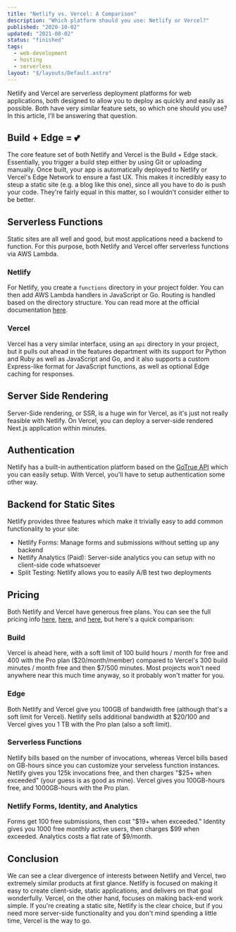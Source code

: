 ```yaml
---
title: "Netlify vs. Vercel: A Comparison"
description: "Which platform should you use: Netlify or Vercel?"
published: "2020-10-02"
updated: "2021-08-02"
status: "finished"
tags:
  - web-development
  - hosting
  - serverless
layout: "$/layouts/Default.astro"
---
```


Netlify and Vercel are serverless deployment platforms for web applications, both designed to allow you to deploy as quickly and easily as possible. Both have very similar feature sets, so which one should you use? In this article, I'll be answering that question.

## Build + Edge = :two_hearts:

The core feature set of both Netlify and Vercel is the Build + Edge stack. Essentially, you trigger a build step either by using Git or uploading manually. Once built, your app is automatically deployed to Netlify or Vercel's Edge Network to ensure a fast UX. This makes it incredibly easy to steup a static site (e.g. a blog like this one), since all you have to do is push your code. They're fairly equal in this matter, so I wouldn't consider either to be better.

## Serverless Functions

Static sites are all well and good, but most applications need a backend to function. For this purpose, both Netlify and Vercel offer serverless functions via AWS Lambda.

### Netlify

For Netlify, you create a `functions` directory in your project folder. You can then add AWS Lambda handlers in JavaScript or Go. Routing is handled based on the directory structure. You can read more at the official documentation [here](https://docs.netlify.com/functions/overview).

### Vercel

Vercel has a very similar interface, using an `api` directory in your project, but it pulls out ahead in the features department with its support for Python and Ruby as well as JavaScript and Go, and it also supports a custom Express-like format for JavaScript functions, as well as optional Edge caching for responses.

## Server Side Rendering

Server-Side rendering, or SSR, is a huge win for Vercel, as it's just not really feasible with Netlify. On Vercel, you can deploy a server-side rendered Next.js application within minutes.

## Authentication

Netlify has a built-in authentication platform based on the [GoTrue API](https://www.gotrueapi.org/) which you can easily setup. With Vercel, you'll have to setup authentication some other way.

## Backend for Static Sites

Netlify provides three features which make it trivially easy to add common functionality to your site:

- Netlify Forms: Manage forms and submissions without setting up any backend
- Netlify Analytics (Paid): Server-side analytics you can setup with no client-side code whatsoever
- Split Testing: Netlify allows you to easily A/B test two deployments

## Pricing

Both Netlify and Vercel have generous free plans. You can see the full pricing info [here](https://www.netlify.com/pricing/), [here](https://vercel.com/pricing), and [here](https://vercel.com/docs/platform/fair-use-policy), but here's a quick comparison:

### Build

Vercel is ahead here, with a soft limit of 100 build hours / month for free and 400 with the Pro plan (\$20/month/member) compared to Vercel's 300 build minutes / month free and then $7/500 minutes. Most projects won't need anywhere near this much time anyway, so it probably won't matter for you.

### Edge

Both Netlify and Vercel give you 100GB of bandwidth free (although that's a soft limit for Vercel). Netlify sells additional bandwidth at $20/100 and Vercel gives you 1 TB with the Pro plan (also a soft limit).

### Serverless Functions

Netlify bills based on the number of invocations, whereas Vercel bills based on GB-hours since you can customize your serveless function instances. Netlify gives you 125k invocations free, and then charges "$25+ when exceeded" (your guess is as good as mine). Vercel gives you 100GB-hours free, and 1000GB-hours with the Pro plan.

### Netlify Forms, Identity, and Analytics

Forms get 100 free submissions, then cost "\$19+ when exceeded." Identity gives you 1000 free monthly active users, then charges \$99 when exceeded. Analytics costs a flat rate of $9/month.

## Conclusion

We can see a clear divergence of interests between Netlify and Vercel, two extremely similar products at first glance. Netlify is focused on making it easy to create client-side, static applications, and delivers on that goal wonderfully. Vercel, on the other hand, focuses on making back-end work simple. If you're creating a static site, Netlify is the clear choice, but if you need more server-side functionality and you don't mind spending a little time, Vercel is the way to go.
